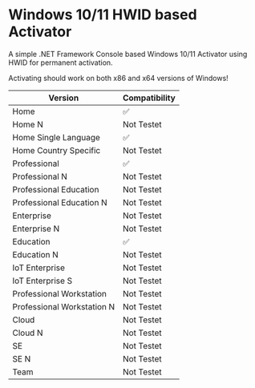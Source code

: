 # Windows 10/11 HWID based Activator
A simple .NET Framework Console based Windows 10/11 Activator using HWID for permanent activation.

Activating should work on both x86 and x64 versions of Windows!

| Version  | Compatibility
| ------------- | -------------
| Home  | :white_check_mark:
| Home N  | Not Testet
| Home Single Language  | :white_check_mark:
| Home Country Specific  | Not Testet
| Professional  | :white_check_mark:
| Professional N  | Not Testet
| Professional Education | Not Testet
| Professional Education N  | Not Testet
| Enterprise  | Not  Testet
| Enterprise N  | Not  Testet
| Education  | :white_check_mark:
| Education N  | Not  Testet
| IoT Enterprise  | Not  Testet
| IoT Enterprise S  | Not  Testet
| Professional Workstation | Not Testet
| Professional Workstation N | Not Testet
| Cloud | Not Testet
| Cloud N | Not Testet
| SE | Not Testet
| SE N | Not Testet
| Team | Not Testet
